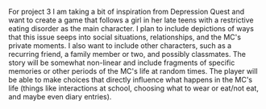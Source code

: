 For project 3 I am taking a bit of inspiration from Depression Quest and want to create a game that follows a girl in her late teens with a restrictive eating disorder as the main character. I plan to include depictions of ways that this issue seeps into social situations, relationships, and the MC's private moments. I also want to include other characters, such as a recurring friend, a family member or two, and possibly classmates. The story will be somewhat non-linear and include fragments of specific memories or other periods of the MC's life at random times. The player will be able to make choices that directly influence what happens in the MC's life (things like interactions at school, choosing what to wear or eat/not eat, and maybe even diary entries).
